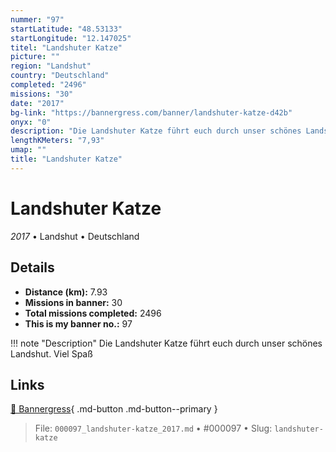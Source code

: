 ```yaml
---
nummer: "97"
startLatitude: "48.53133"
startLongitude: "12.147025"
titel: "Landshuter Katze"
picture: ""
region: "Landshut"
country: "Deutschland"
completed: "2496"
missions: "30"
date: "2017"
bg-link: "https://bannergress.com/banner/landshuter-katze-d42b"
onyx: "0"
description: "Die Landshuter Katze führt euch durch unser schönes Landshut. \nViel Spaß"
lengthKMeters: "7,93"
umap: ""
title: "Landshuter Katze"
---
```

# Landshuter Katze

*2017* • Landshut • Deutschland



## Details
- **Distance (km):** 7.93
- **Missions in banner:** 30
- **Total missions completed:** 2496
- **This is my banner no.:** 97


!!! note "Description"
    Die Landshuter Katze führt euch durch unser schönes Landshut. 
Viel Spaß



## Links
[🔗 Bannergress](https://bannergress.com/banner/landshuter-katze-d42b){ .md-button .md-button--primary }



> File: `000097_landshuter-katze_2017.md` • #000097 • Slug: `landshuter-katze`
